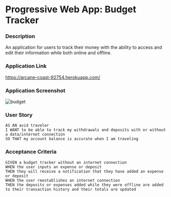 # Progressive Web App: Budget Tracker

### Description

An application for users to track their money with the ability to access and edit their information while both online and offline.

### Application Link

https://arcane-coast-92754.herokuapp.com/

### Application Screenshot

![budget](https://user-images.githubusercontent.com/92000984/159194679-5bcf39c2-c116-4744-9d29-37e465300913.png)

### User Story

```text
AS AN avid traveler
I WANT to be able to track my withdrawals and deposits with or without a data/internet connection
SO THAT my account balance is accurate when I am traveling 
```

### Acceptance Criteria

```text
GIVEN a budget tracker without an internet connection
WHEN the user inputs an expense or deposit
THEN they will receive a notification that they have added an expense or deposit
WHEN the user reestablishes an internet connection
THEN the deposits or expenses added while they were offline are added to their transaction history and their totals are updated
```
